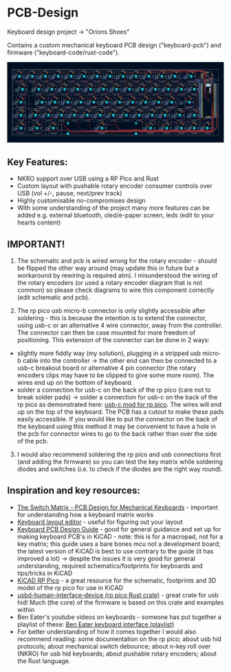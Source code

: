 # PCB-Design
Keyboard design project -> "Orions Shoes"

Contains a custom mechanical keyboard PCB design ("keyboard-pcb") and firmware ("keyboard-code/rust-code").

![Alt text](PCB_OrionsHands.jpg?raw=true "Keyboard PCB")

## Key Features:
* NKRO support over USB using a RP Pico and Rust
* Custom layout with pushable rotary encoder consumer controls over USB (vol +/-, pause, next/prev track)
* Highly customisable no-compromises design
* With some understanding of the project many more features can be added e.g. external bluetooth, oled/e-paper screen, leds (edit to your hearts content)

## IMPORTANT!
1) The schematic and pcb is wired wrong for the rotary encoder - should be flipped the other way around (may update this in future but a workaround by rewiring is required atm). I misunderstood the wiring of the rotary encoders (or used a rotary encoder diagram that is not common) so please check diagrams to wire this component correctly (edit schematic and pcb).

2) The rp pico usb micro-b connector is only slightly accessible after soldering - this is because the intention is to extend the connector, using usb-c or an alternative 4 wire connector, away from the controller. The connector can then be case mounted for more freedom of positioning. This extension of the connector can be done in 2 ways:
  * slightly more fiddly way (my solution), plugging in a stripped usb micro-b cable into the controller -> the other end can then be connected to a usb-c breakout board or alternative 4 pin connector (the rotary encoders clips may have to be clipped to give some more room). The wires end up on the bottom of keyboard.
  * solder a connection for usb-c on the back of the rp pico (care not to break solder pads) -> solder a connection for usb-c on the back of the rp pico as demonstrated here: [usb-c mod for rp pico](https://www.reddit.com/r/raspberry_pi/comments/m8p2ed/usb_type_c_mod_for_pico/). The wires will end up on the top of the keyboard. The PCB has a cutout to make these pads easily accessible. If you would like to put the connector on the back of the keyboard using this method it may be convenient to have a hole in the pcb for connector wires to go to the back rather than over the side of the pcb.

3) I would also recommend soldering the rp pico and usb connections first (and adding the firmware) so you can test the key matrix while soldering diodes and switches (i.e. to check if the diodes are the right way round).

## Inspiration and key resources:
* [The Switch Matrix - PCB Design for Mechanical Keyboards](https://www.youtube.com/watch?v=vLGklanzQIc) - important for understanding how a keyboard matrix works
* [Keyboard layout editor](http://www.keyboard-layout-editor.com/) - useful for figuring out your layout
* [Keyboard PCB Design Guide](https://wiki.ai03.com/books/pcb-design/page/pcb-guide-part-1---preparations) - good for general guidance and set up for making keyboard PCB's in KiCAD - note: this is for a macropad, not for a key matrix; this guide uses a bare bones mcu not a development board; the latest version of KiCAD is best to use contrary to the guide (it has improved a lot) -> despite the issues it is very good for general understanding, required schematics/footprints for keyboards and tips/tricks in KiCAD 
* [KiCAD RP Pico](https://github.com/ncarandini/KiCad-RP-Pico) - a great resource for the schematic, footprints and 3D model of the rp pico for use in KiCAD
* [usbd-human-interface-device (rp pico Rust crate)](https://github.com/dlkj/usbd-human-interface-device) - great crate for usb hid! Much (the core) of the firmware is based on this crate and examples within
* Ben Eater's youtube videos on keyboards - someone has put together a playlist of these: [Ben Eater keyboard interface (playlist)](https://youtube.com/playlist?list=PLInUV34wyeCZ7whCxtxIWtcLeoI49szQo)
* For better understanding of how it comes together I would also recommend reading: some documentation on the rp pico; about usb hid protocols; about mechanical switch debounce; about n-key roll over (NKRO) for usb hid keyboards; about pushable rotary encoders; about the Rust language. 
